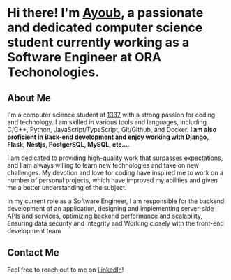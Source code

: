 # Hi there!  I'm [Ayoub](https://github.com/4yuub), a passionate and dedicated computer science student currently working as a Software Engineer at ORA Techonologies.

## About Me

I'm a computer science student at [1337](https://1337.ma/en/) with a strong passion for coding and technology. I am skilled in various tools and languages, including C/C++, Python, JavaScript/TypeScript, Git/Github, and Docker. **I am also proficient in Back-end development and enjoy working with Django, Flask, Nestjs, PostgerSQL, MySQL, etc...**.

I am dedicated to providing high-quality work that surpasses expectations, and I am always willing to learn new technologies and take on new challenges. My devotion and love for coding have inspired me to work on a number of personal projects, which have improved my abilities and given me a better understanding of the subject.

In my current role as a Software Engineer, I am responsible for the backend development of an application, designing and implementing server-side APIs and services, optimizing backend performance and scalability, Ensuring data security and integrity and Working closely with the front-end development team

## Contact Me

Feel free to reach out to me on [LinkedIn](https://www.linkedin.com/in/4yuub/)!

